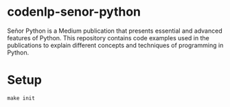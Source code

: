 # codenlp-senor-python
Señor Python is a Medium publication that presents essential and advanced features of Python. This repository contains code examples used in the publications to explain different concepts and techniques of programming in Python.

# Setup

```makefile
make init
```